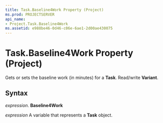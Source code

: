 ```yaml
---
title: Task.Baseline4Work Property (Project)
ms.prod: PROJECTSERVER
api_name:
- Project.Task.Baseline4Work
ms.assetid: e988be46-0d46-c06e-6ae1-2d00ae430075
---
```



# Task.Baseline4Work Property (Project)

Gets or sets the baseline work (in minutes) for a  **Task**. Read/write **Variant**.


## Syntax

 _expression_. **Baseline4Work**

 _expression_ A variable that represents a **Task** object.


